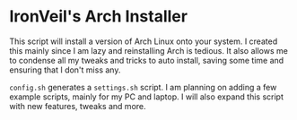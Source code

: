 # IronVeil's Arch Installer
This script will install a version of Arch Linux onto your system. I created this mainly since I am lazy and reinstalling Arch is tedious. It also allows me to condense all my tweaks and tricks to auto install, saving some time and ensuring that I don't miss any.

`config.sh` generates a `settings.sh` script. I am planning on adding a few example scripts, mainly for my PC and laptop. I will also expand this script with new features, tweaks and more.

